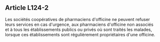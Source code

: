 Article L124-2
----
Les sociétés coopératives de pharmaciens d'officine ne peuvent refuser leurs
services en cas d'urgence, aux pharmaciens d'officine non associés et à tous les
établissements publics ou privés où sont traités les malades, lorsque ces
établissements sont régulièrement propriétaires d'une officine.
